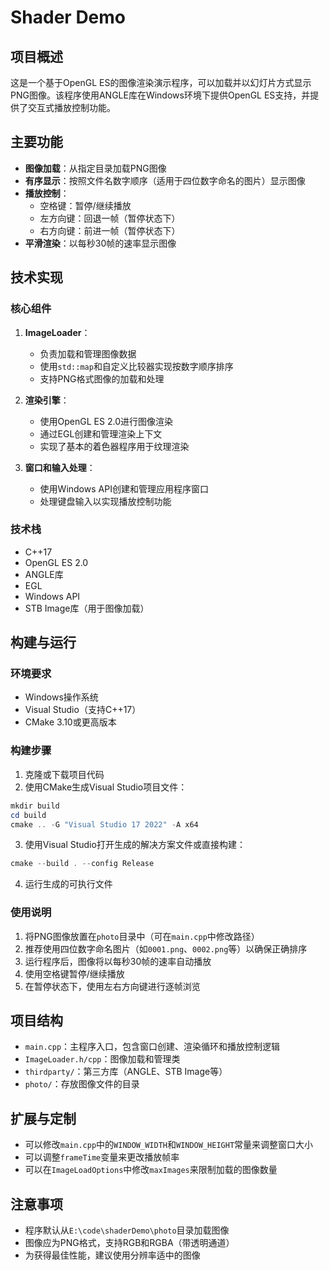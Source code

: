 # Shader Demo

## 项目概述

这是一个基于OpenGL ES的图像渲染演示程序，可以加载并以幻灯片方式显示PNG图像。该程序使用ANGLE库在Windows环境下提供OpenGL ES支持，并提供了交互式播放控制功能。

## 主要功能

- **图像加载**：从指定目录加载PNG图像
- **有序显示**：按照文件名数字顺序（适用于四位数字命名的图片）显示图像
- **播放控制**：
  - 空格键：暂停/继续播放
  - 左方向键：回退一帧（暂停状态下）
  - 右方向键：前进一帧（暂停状态下）
- **平滑渲染**：以每秒30帧的速率显示图像

## 技术实现

### 核心组件

1. **ImageLoader**：
   - 负责加载和管理图像数据
   - 使用`std::map`和自定义比较器实现按数字顺序排序
   - 支持PNG格式图像的加载和处理

2. **渲染引擎**：
   - 使用OpenGL ES 2.0进行图像渲染
   - 通过EGL创建和管理渲染上下文
   - 实现了基本的着色器程序用于纹理渲染

3. **窗口和输入处理**：
   - 使用Windows API创建和管理应用程序窗口
   - 处理键盘输入以实现播放控制功能

### 技术栈

- C++17
- OpenGL ES 2.0
- ANGLE库
- EGL
- Windows API
- STB Image库（用于图像加载）

## 构建与运行

### 环境要求

- Windows操作系统
- Visual Studio（支持C++17）
- CMake 3.10或更高版本

### 构建步骤

1. 克隆或下载项目代码
2. 使用CMake生成Visual Studio项目文件：

```powershell
mkdir build
cd build
cmake .. -G "Visual Studio 17 2022" -A x64
```

3. 使用Visual Studio打开生成的解决方案文件或直接构建：

```powershell
cmake --build . --config Release
```

4. 运行生成的可执行文件

### 使用说明

1. 将PNG图像放置在`photo`目录中（可在`main.cpp`中修改路径）
2. 推荐使用四位数字命名图片（如`0001.png`、`0002.png`等）以确保正确排序
3. 运行程序后，图像将以每秒30帧的速率自动播放
4. 使用空格键暂停/继续播放
5. 在暂停状态下，使用左右方向键进行逐帧浏览

## 项目结构

- `main.cpp`：主程序入口，包含窗口创建、渲染循环和播放控制逻辑
- `ImageLoader.h/cpp`：图像加载和管理类
- `thirdparty/`：第三方库（ANGLE、STB Image等）
- `photo/`：存放图像文件的目录

## 扩展与定制

- 可以修改`main.cpp`中的`WINDOW_WIDTH`和`WINDOW_HEIGHT`常量来调整窗口大小
- 可以调整`frameTime`变量来更改播放帧率
- 可以在`ImageLoadOptions`中修改`maxImages`来限制加载的图像数量

## 注意事项

- 程序默认从`E:\code\shaderDemo\photo`目录加载图像
- 图像应为PNG格式，支持RGB和RGBA（带透明通道）
- 为获得最佳性能，建议使用分辨率适中的图像